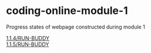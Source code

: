 # coding-online-module-1
Progress states of webpage constructed during module 1

[1.1.4/RUN-BUDDY](https://tom2u.github.io/coding-online-module-1/1.1.4/RUN-BUDDY/?target=_blank)  
[1.1.5/RUN-BUDDY](https://tom2u.github.io/coding-online-module-1/1.1.5/RUN-BUDDY)  
